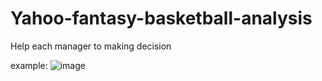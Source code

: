# Yahoo-fantasy-basketball-analysis

Help each manager to making decision 

example:
![image](https://github.com/slashhsu/Yahoo-fantasy-basketball-analysis/assets/137000188/f2939b13-7cb3-42a1-8449-9da96c495983)
